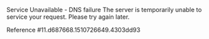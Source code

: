 Service Unavailable - DNS failure The server is temporarily unable to service your request. Please try again later.

Reference #11.d687668.1510726649.4303dd93